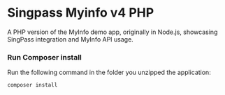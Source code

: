 # Singpass Myinfo v4 PHP
A PHP version of the MyInfo demo app, originally in Node.js, showcasing SingPass integration and MyInfo API usage.

### Run Composer install
Run the following command in the folder you unzipped the application:

```
composer install
```
